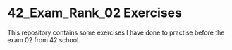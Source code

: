 # 42_Exam_Rank_02 Exercises

This repository contains some exercises I have done to practise before the exam 02 from 42 school.
